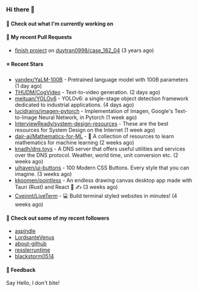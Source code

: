 ### Hi there 👋

#### 👷 Check out what I'm currently working on

#### 🔨 My recent Pull Requests

- [finish project](https://github.com/duytran0998/case_182_04/pull/1) on [duytran0998/case_182_04](https://github.com/duytran0998/case_182_04) (3 years ago)

#### ⭐ Recent Stars

- [yandex/YaLM-100B](https://github.com/yandex/YaLM-100B) - Pretrained language model with 100B parameters (1 day ago)
- [THUDM/CogVideo](https://github.com/THUDM/CogVideo) - Text-to-video generation.  (2 days ago)
- [meituan/YOLOv6](https://github.com/meituan/YOLOv6) - YOLOv6: a single-stage object detection framework dedicated to industrial applications. (4 days ago)
- [lucidrains/imagen-pytorch](https://github.com/lucidrains/imagen-pytorch) - Implementation of Imagen, Google&#39;s Text-to-Image Neural Network, in Pytorch (1 week ago)
- [InterviewReady/system-design-resources](https://github.com/InterviewReady/system-design-resources) - These are the best resources for System Design on the Internet (1 week ago)
- [dair-ai/Mathematics-for-ML](https://github.com/dair-ai/Mathematics-for-ML) - 🧮  A collection of resources to learn mathematics for machine learning (2 weeks ago)
- [knadh/dns.toys](https://github.com/knadh/dns.toys) - A DNS server that offers useful utilities and services over the DNS protocol. Weather, world time, unit conversion etc. (2 weeks ago)
- [uihaven/ui-buttons](https://github.com/uihaven/ui-buttons) - 100 Modern CSS Buttons. Every style that you can imagine. (3 weeks ago)
- [kkoomen/pointless](https://github.com/kkoomen/pointless) - An endless drawing canvas desktop app made with Tauri (Rust) and React 🎨 ✍️ (3 weeks ago)
- [Cveinnt/LiveTerm](https://github.com/Cveinnt/LiveTerm) - 💻 Build terminal styled websites in minutes! (4 weeks ago)

#### 👯 Check out some of my recent followers

- [aspindle](https://github.com/aspindle)
- [LordsanteVenus](https://github.com/LordsanteVenus)
- [about-github](https://github.com/about-github)
- [resslerruntime](https://github.com/resslerruntime)
- [blackstorm0514](https://github.com/blackstorm0514)

#### 💬 Feedback

Say Hello, I don't bite!